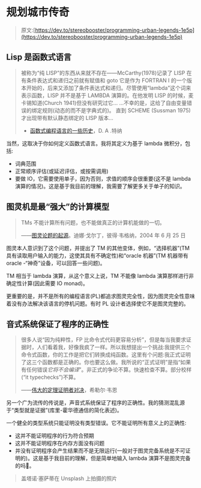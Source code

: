 # 规划城市传奇

> 原文:[https://dev.to/stereobooster/programming-urban-legends-1e5p](https://dev.to/stereobooster/programming-urban-legends-1e5p)

## [](#lisp-is-a-functional-language)Lisp 是函数式语言

> 被称为“纯 LISP”的东西从来就不存在——McCarthy(1978)记录了 LISP 在有条件表达式和递归之前就有赋值和 goto 它是作为 FORTRAN I 的一个版本开始的，后来又添加了条件表达式和递归。尽管使用“lambda”这个词来表示函数，LISP 并不是基于 LAMBDA 演算的。在他发明 LISP 的时候，麦卡锡知道(Church 1941)但没有研究过它...
> ...不幸的是，这给了自由变量错误的绑定规则(动态的而不是字典式的)。
> 直到 SCHEME (Sussman 1975)才出现带有默认静态绑定的 LISP 版本...
> 
> - [函数式编程语言的一些历史](https://www.cs.kent.ac.uk/people/staff/dat/tfp12/tfp12.pdf)，D. A .特纳

当然，这取决于你如何定义函数式语言。我将其定义为基于 lambda 微积分，包括:

*   词典范围
*   正常顺序评估(或延迟评估，或按需调用)
*   要做 IO，它需要使用单子，因为否则，求值的顺序会很重要(这不是 lambda 演算的情况)。这是基于我目前的理解，我需要了解更多关于单子的知识。

## [](#turing-machines-are-the-most-powerful-computation-model)图灵机是最“强大”的计算模型

> TMs 不能计算所有问题，也不能做真正的计算机能做的一切。
> 
> ——[图灵论题的起源](https://pdfs.semanticscholar.org/9a9d/3d5393dd90a37ef9a0b8420fe4c41fc5d8f9.pdf)。迪娜·戈尔丁，彼得·韦格纳，2004 年 6 月 25 日

图灵本人意识到了这个问题，并提出了 TM 的其他变体，例如，“选择机器”(TM 具有读取用户输入的能力，这使其具有不确定性)和“oracle 机器”(TM 机器带有 oracle -“神奇”设备，可以回答一些问题)。

TM 相当于 lambda 演算，从这个意义上说，TM 不能像 lambda 演算那样进行非确定性计算(因此需要 IO monad)。

更重要的是，并不是所有的编程语言(PL)都追求图灵完全性，因为图灵完全性意味着没有办法解决该语言的停机问题。有时 PL 设计者选择使它不是图灵完整的。

## [](#sound-type-system-guarantees-the-correctness-of-the-program)音式系统保证了程序的正确性

> 很多人说“因为纯粹性，FP 比命令式代码更容易分析”，但是每当我要求证据时，人们看着我，好像我疯了一样。所以我想提出一个挑战:我提供三个命令式函数，你的工作是把它们转换成纯函数。这里有个问题:我正式证明了这三个函数都是正确的。你也要这么做。我所说的“正式证明”是指“如果有任何错误*它将不会编译*”。非正式的争论不算。快速检查不算。部分校样(“it typechecks”)不算。
> 
> ——[伟大的定理证明者对决](https://www.hillelwayne.com/post/theorem-prover-showdown/)，希勒尔·韦恩

另一个广为流传的传说是，声音式系统保证了程序的正确性。我的猜测混乱源于“类型就是证据”(库里-霍华德通信的简化表述)。

一个健全的类型系统只能证明没有类型错误。它不能证明所有意义上的正确性:

*   这并不能证明程序的行为符合预期
*   这并不能证明程序在内存方面没有问题
*   并没有证明程序会产生结果而不是无限运行(一般对于图灵完备系统是不可证明的)。这是基于我目前的理解，但是简单地输入 lambda 演算不是图灵完备的吗🤔。

> 盖塔诺·塞萨蒂在 Unsplash 上拍摄的照片